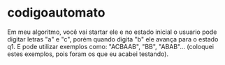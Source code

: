 # codigoautomato
Em meu algoritmo, você vai startar ele e no estado inicial o usuario pode digitar letras "a" e "c", porém quando digita "b" ele avança para o estado q1. E pode utilizar exemplos como: "ACBAAB", "BB", "ABAB"... (coloquei estes exemplos, pois foram os que eu acabei testando).
